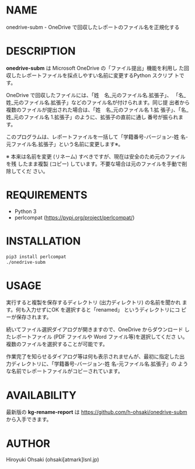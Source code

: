 # NAME

onedrive-subm - OneDrive で回収したレポートのファイル名を正規化する

# DESCRIPTION

**onedrive-subm** は Microsoft OneDrive の「ファイル提出」機能を利用し
た回収したレポートファイルを採点しやすい名前に変更するPython スクリプ
トです。

OneDrive で回収したファイルには、「姓　名_元のファイル名.拡張子」、
「名_姓_元のファイル名.拡張子」などのファイル名が付けられます。同じ提
出者から複数のファイルが提出された場合は、「姓　名_元のファイル名 1.拡
張子」、「名_姓_元のファイル名 1.拡張子」のように、拡張子の直前に通し
番号が振られます。

このプログラムは、レポートファイルを一括して「学籍番号-バージョン-姓
名-元ファイル名.拡張子」という名前に変更します※。

※ 本来は名前を変更 (リネーム) すべきですが、現在は安全のため元のファイルを残
したまま複製 (コピー) しています。不要な場合は元のファイルを手動で削除してくだ
さい。

# REQUIREMENTS

- Python 3
- perlcompat (https://pypi.org/project/perlcompat/)

# INSTALLATION

```sh
pip3 install perlcompat
./onedrive-subm
```
# USAGE

実行すると複製を保存するディレクトリ (出力ディレクトリ) の名前を聞かれ
ます。何も入力せずにOK を選択すると「renamed」 というディレクトリにコ
ピーが保存されます。

続いてファイル選択ダイアログが開きますので、OneDrive からダウンロード
したレポートファイル (PDF ファイルや Word ファイル等)を選択してくださ
い。複数のファイルを選択することが可能です。

作業完了を知らせるダイアログ等は何も表示されませんが、最初に指定した出
力ディレクトリに、「学籍番号-バージョン-姓 名-元ファイル名.拡張子」の
ような名前でレポートファイルがコピーされています。

# AVAILABILITY

最新版の **kg-rename-report** は https://github.com/h-ohsaki/onedrive-subm
から入手できます。

# AUTHOR

Hiroyuki Ohsaki (ohsaki[atmark]lsnl.jp)
